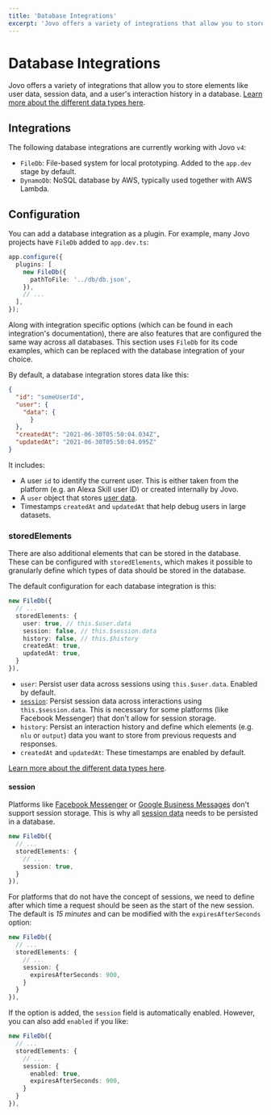 ```yaml
---
title: 'Database Integrations'
excerpt: 'Jovo offers a variety of integrations that allow you to store elements like user data, session data, and a user's interaction history in a database.'
---
```

# Database Integrations

Jovo offers a variety of integrations that allow you to store elements like user data, session data, and a user's interaction history in a database. [Learn more about the different data types here](./data.md).

## Integrations

The following database integrations are currently working with Jovo `v4`:

* `FileDb`: File-based system for local prototyping. Added to the `app.dev` stage by default.
* `DynamoDb`: NoSQL database by AWS, typically used together with AWS Lambda.

## Configuration

You can add a database integration as a plugin. For example, many Jovo projects have `FileDb` added to `app.dev.ts`:

```typescript
app.configure({
  plugins: [
    new FileDb({
      pathToFile: '../db/db.json',
    }),
    // ...
  ],
});
```

Along with integration specific options (which can be found in each integration's documentation), there are also features that are configured the same way across all databases. This section uses `FileDb` for its code examples, which can be replaced with the database integration of your choice.

By default, a database integration stores data like this:

```json
{
  "id": "someUserId",
  "user": {
    "data": {
      }
  },
  "createdAt": "2021-06-30T05:50:04.034Z",
  "updatedAt": "2021-06-30T05:50:04.095Z"
}
```

It includes:
* A user `id` to identify the current user. This is either taken from the platform (e.g. an Alexa Skill user ID) or created internally by Jovo.
* A `user` object that stores [user data](./data.md#user-data).
* Timestamps `createdAt` and `updatedAt` that help debug users in large datasets.

### storedElements

There are also additional elements that can be stored in the database. These can be configured with `storedElements`, which makes it possible to granularly define which types of data should be stored in the database.

The default configuration for each database integration is this:

```typescript
new FileDb({
  // ...
  storedElements: {
    user: true, // this.$user.data
    session: false, // this.$session.data
    history: false, // this.$history
    createdAt: true,
    updatedAt: true,
  }
}),
```

* `user`: Persist user data across sessions using `this.$user.data`. Enabled by default.
* [`session`](#session): Persist session data across interactions using `this.$session.data`. This is necessary for some platforms (like Facebook Messenger) that don't allow for session storage.
* `history`: Persist an interaction history and define which elements (e.g. `nlu` or `output`) data you want to store from previous requests and responses.
* `createdAt` and `updatedAt`: These timestamps are enabled by default.

[Learn more about the different data types here](./data.md).


#### session

Platforms like [Facebook Messenger](https://v4.jovo.tech/marketplace/platform-facebookmessenger) or [Google Business Messages](https://v4.jovo.tech/marketplace/platform-googlebusiness) don't support session storage. This is why all [session data](./data.md#session-data) needs to be persisted in a database.

```typescript
new FileDb({
  // ...
  storedElements: {
    // ...
    session: true,
  }
}),
```

For platforms that do not have the concept of sessions, we need to define after which time a request should be seen as the start of the new session. The default is *15 minutes* and can be modified with the `expiresAfterSeconds` option:

```typescript
new FileDb({
  // ...
  storedElements: {
    // ...
    session: {
      expiresAfterSeconds: 900,
    }
  }
}),
```

If the option is added, the `session` field is automatically enabled. However, you can also add `enabled` if you like:

```typescript
new FileDb({
  // ...
  storedElements: {
    // ...
    session: {
      enabled: true,
      expiresAfterSeconds: 900,
    }
  }
}),
```